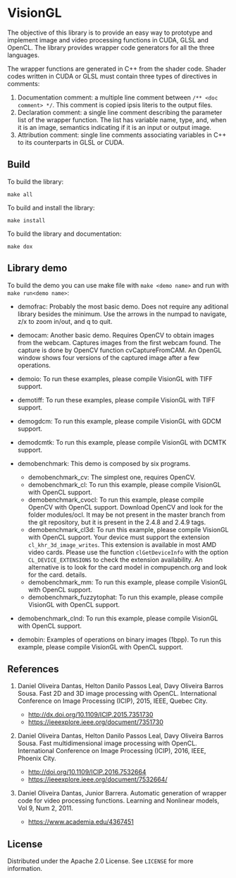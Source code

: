# VisionGL

The objective of this library is to provide an easy way to prototype and implement image and video processing functions in CUDA, GLSL and OpenCL.
The library provides wrapper code generators for all the three languages.

The wrapper functions are generated in C++ from the shader code. Shader codes written in CUDA or GLSL must contain three types of directives in comments:
1. Documentation comment: a multiple line comment between `/** <doc comment> */`. This comment is copied ipsis literis to the output files.
2. Declaration comment: a single line comment describing the parameter list of the wrapper function. The list has variable name, type, and, when it is an image, semantics indicating if it is an input or output image.
3. Attribution comment: single line comments associating variables in C++ to its counterparts in GLSL or CUDA.

## Build

To build the library:
```shell
make all
```

To build and install the library:
```shell
make install
```

To build the library and documentation:
```shell
make dox
```

## Library demo

To build the demo you can use make file with `make <demo name>` and run with `make run<demo name>`:

- demofrac: Probably the most basic demo. Does not require any aditional library besides the minimum. Use the arrows in the numpad to navigate, z/x to zoom in/out, and q to quit.

- democam: Another basic demo. Requires OpenCV to obtain images from the webcam. Captures images from the first webcam found. The capture is done by OpenCV function cvCaptureFromCAM. An OpenGL window shows four versions of the captured image after a few operations.

- demoio: To run these examples, please compile VisionGL with TIFF support.

- demotiff: To run these examples, please compile VisionGL with TIFF support.

- demogdcm: To run this example, please compile VisionGL with GDCM support.

- demodcmtk: To run this example, please compile VisionGL with DCMTK support.

- demobenchmark: This demo is composed by six programs.
  - demobenchmark_cv: The simplest one, requires OpenCV.
  - demobenchmark_cl: To run this example, please compile VisionGL with OpenCL support.
  - demobenchmark_cvocl: To run this example, please compile OpenCV with OpenCL support. Download OpenCV and look for the folder modules/ocl. It may be not present in the master branch from the git repository, but it is present in the 2.4.8 and 2.4.9 tags.
  - demobenchmark_cl3d: To run this example, please compile VisionGL with OpenCL support. Your device must support the extension `cl_khr_3d_image_writes`. This extension is available in most AMD video cards. Please use the function `clGetDeviceInfo` with the option `CL_DEVICE_EXTENSIONS` to check the extension availability. An alternative is to look for the card model in compupench.org and look for the card. details.
  - demobenchmark_mm: To run this example, please compile VisionGL with OpenCL support.
  - demobenchmark_fuzzytophat: To run this example, please compile VisionGL with OpenCL support.

- demobenchmark_clnd: To run this example, please compile VisionGL with OpenCL support.
- demobin: Examples of operations on binary images (1bpp). To run this example, please compile VisionGL with OpenCL support.

## References

1. Daniel Oliveira Dantas, Helton Danilo Passos Leal, Davy Oliveira Barros Sousa. Fast 2D and 3D image processing with OpenCL. International Conference on Image Processing (ICIP), 2015, IEEE, Quebec City.
    - http://dx.doi.org/10.1109/ICIP.2015.7351730
    - https://ieeexplore.ieee.org/document/7351730

2. Daniel Oliveira Dantas, Helton Danilo Passos Leal, Davy Oliveira Barros Sousa. Fast multidimensional image processing with OpenCL. International Conference on Image Processing (ICIP), 2016, IEEE, Phoenix City.
    - http://doi.org/10.1109/ICIP.2016.7532664
    - https://ieeexplore.ieee.org/document/7532664/

3. Daniel Oliveira Dantas, Junior Barrera. Automatic generation of wrapper code for video processing functions. Learning and Nonlinear models, Vol 9, Num 2, 2011.
    - https://www.academia.edu/4367451

## License

Distributed under the Apache 2.0 License. See `LICENSE` for more information.
